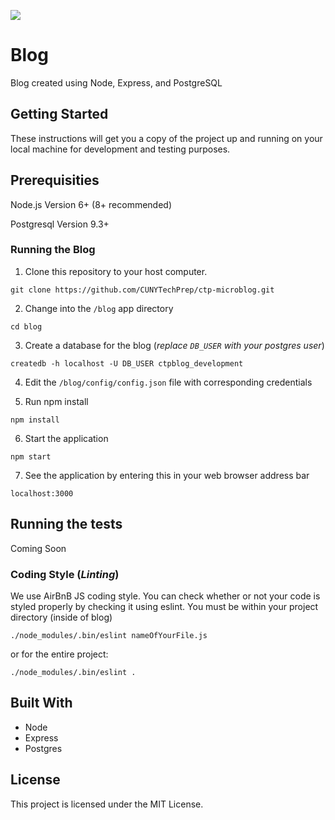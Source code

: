 ![](https://travis-ci.com/DonatoM/CUNYTechPipeline.svg?token=PVCqhzNMfi8LeQhYz7N2&branch=master)

# Blog

Blog created using Node, Express, and PostgreSQL

## Getting Started

These instructions will get you a copy of the project up and running on your local machine for development and testing purposes.

## Prerequisities

Node.js Version 6+ (8+ recommended)

Postgresql Version 9.3+

### Running the Blog

1) Clone this repository to your host computer.
```
git clone https://github.com/CUNYTechPrep/ctp-microblog.git
```

2) Change into the `/blog` app directory
```
cd blog
```

3) Create a database for the blog (_replace `DB_USER` with your postgres user_)
```
createdb -h localhost -U DB_USER ctpblog_development
```

4) Edit the `/blog/config/config.json` file with corresponding credentials

5) Run npm install
```
npm install
```

6) Start the application
```
npm start
```

7) See the application by entering this in your web browser address bar
```
localhost:3000
```


## Running the tests

Coming Soon

### Coding Style (_Linting_)

We use AirBnB JS coding style. You can check whether or not your code
is styled properly by checking it using eslint. You must be within your project directory (inside of blog)

```
./node_modules/.bin/eslint nameOfYourFile.js
```

or for the entire project:

```
./node_modules/.bin/eslint .
```

## Built With

* Node
* Express
* Postgres

## License

This project is licensed under the MIT License.
